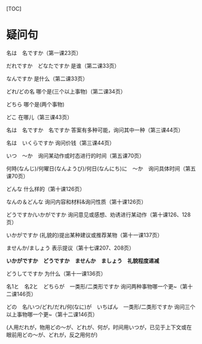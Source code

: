 [TOC]

# 疑问句

名は　名ですか（第一课23页）

だれですか　どなたですか    是谁（第二课33页）

なんですか    是什么（第二课33页）

どれ/どの名    哪个是(三个以上事物)（第二课34页）

どちら    哪个是(两个事物)

どこ    在哪儿（第三课43页）

名は　名ですか　名ですか    答案有多种可能，询问其中一种（第三课44页）

名は　いくらですか    询问价钱（第三课44页）

いつ　〜か　询问某动作或时态进行的时间（第五课70页）

何時(なんじ)/何曜日(なんようび)/何日(なんにち)に　〜か　询问具体时间（第五课70页）

どんな    什么样的（第十课126页）

なんの＆どんな    询问内容和材料&询问性质（第十课126页）

どうですか/いかがですか    询问意见或感想、劝诱进行某动作（第十课126、128页）

いかがですか    (礼貌的)提出某种建议或推荐某物（第十一课137页）

ませんか/ましょう    表示提议（第十七课207、208页）

**いかがですか　どうですか　ませんか　ましょう　礼貌程度递减**

どうしてですか    为什么（第十一课136页）

名1と　名2と　どちらが　一类形/二类形ですか    询问两种事物哪一个更~（第十二课146页）

どの　名/いつ/どれ/だれ/何(なに)が　いちばん　一类形/二类形ですか    询问三个以上事物哪一个更~（第十二课146页）

(人用だれが，物用どの〜が、どれが、何が，时间用いつが，已见于上下文或在眼前用どの〜が、どれが，反之用何が)



